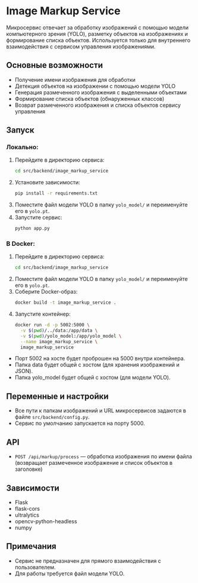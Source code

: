 # Image Markup Service

Микросервис отвечает за обработку изображений с помощью модели компьютерного зрения (YOLO), разметку объектов на изображениях и формирование списка объектов. Используется только для внутреннего взаимодействия с сервисом управления изображениями.

## Основные возможности
- Получение имени изображения для обработки
- Детекция объектов на изображении с помощью модели YOLO
- Генерация размеченного изображения с выделенными объектами
- Формирование списка объектов (обнаруженных классов)
- Возврат размеченного изображения и списка объектов сервису управления

## Запуск

### Локально:

1. Перейдите в директорию сервиса:
   ```sh
   cd src/backend/image_markup_service
   ```
2. Установите зависимости:
   ```sh
   pip install -r requirements.txt
   ```
3. Поместите файл модели YOLO в папку `yolo_model/` и переименуйте его в `yolo.pt`.
4. Запустите сервис:
   ```sh
   python app.py
   ```

### В Docker:

1. Перейдите в директорию сервиса:
   ```sh
   cd src/backend/image_markup_service
   ```
2. Поместите файл модели YOLO в папку `yolo_model/` и переименуйте его в `yolo.pt`.
3. Соберите Docker-образ:
   ```sh
   docker build -t image_markup_service .
   ```
4. Запустите контейнер:
   ```sh
   docker run -d -p 5002:5000 \
     -v $(pwd)/../data:/app/data \
     -v $(pwd)/yolo_model:/app/yolo_model \
     --name image_markup_service \
     image_markup_service
   ```

- Порт 5002 на хосте будет проброшен на 5000 внутри контейнера.
- Папка data будет общей с хостом (для хранения изображений и JSON).
- Папка yolo_model будет общей с хостом (для модели YOLO).

## Переменные и настройки
- Все пути к папкам изображений и URL микросервисов задаются в файле `src/backend/config.py`.
- Сервис по умолчанию запускается на порту 5000.

## API
- `POST /api/markup/process` — обработка изображения по имени файла (возвращает размеченное изображение и список объектов в заголовке)

## Зависимости
- Flask
- flask-cors
- ultralytics
- opencv-python-headless
- numpy

## Примечания
- Сервис не предназначен для прямого взаимодействия с пользователем.
- Для работы требуется файл модели YOLO.
